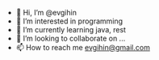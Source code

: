 - 👋 Hi, I’m @evgihin
- 👀 I’m interested in programming
- 🌱 I’m currently learning java, rest
- 💞️ I’m looking to collaborate on ...
- 📫 How to reach me evgihin@gmail.com

<!---
evgihin/evgihin is a ✨ special ✨ repository because its `README.md` (this file) appears on your GitHub profile.
You can click the Preview link to take a look at your changes.
--->
